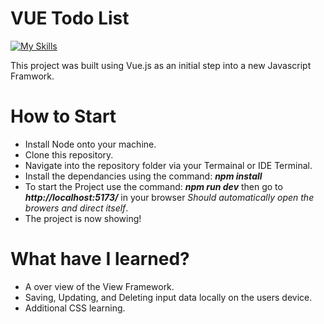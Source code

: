 # VUE Todo List

[![My Skills](https://skillicons.dev/icons?i=js,vue,html,css)](https://skillicons.dev)

This project was built using Vue.js as an initial step into a new Javascript Framwork.

# How to Start

* Install Node onto your machine.
* Clone this repository.
* Navigate into the repository folder via your Termainal or IDE Terminal.
* Install the dependancies using the command: ***npm install***
* To start the Project use the command: ***npm run dev*** then go to  ***http://localhost:5173/*** in your browser *Should automatically open the browers and direct itself*.
* The project is now showing!

# What have I learned?

* A over view of the View Framework.
* Saving, Updating, and Deleting input data locally on the users device.
* Additional CSS learning.